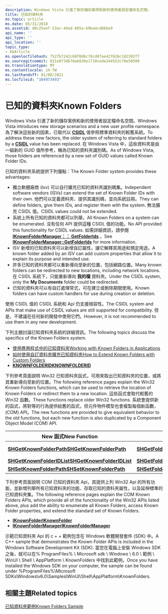 ```yaml
---
description: Windows Vista 引進了新的儲存案例和新的使用者設定檔命名空間。
title: 已知的資料夾
ms.topic: article
ms.date: 05/31/2018
ms.assetid: d0c25eef-53ac-4dad-805a-b9ba4cd86be9
api_name: ''
api_type: ''
api_location: ''
topic_type:
- kbArticle
ms.openlocfilehash: 7527b7242c68f0d6c78cd0fae427626c182302f7
ms.sourcegitcommit: 831e8f3db78ab820e1710cede244553c70e50500
ms.translationtype: MT
ms.contentlocale: zh-TW
ms.lasthandoff: 01/08/2021
ms.locfileid: "104973493"
---
```

# <a name="known-folders"></a><span data-ttu-id="1fd95-103">已知的資料夾</span><span class="sxs-lookup"><span data-stu-id="1fd95-103">Known Folders</span></span>

<span data-ttu-id="1fd95-104">Windows Vista 引進了新的儲存案例和新的使用者設定檔命名空間。</span><span class="sxs-lookup"><span data-stu-id="1fd95-104">Windows Vista introduces new storage scenarios and a new user profile namespace.</span></span> <span data-ttu-id="1fd95-105">為了解決這些新的因素，已取代以 [**CSIDL**](csidl.md) 值參照標準資料夾的較舊系統。</span><span class="sxs-lookup"><span data-stu-id="1fd95-105">To address these new factors, the older system of referring to standard folders by a [**CSIDL**](csidl.md) value has been replaced.</span></span> <span data-ttu-id="1fd95-106">在 Windows Vista 中，這些資料夾是由一組新的 GUID 值所參考，稱為已知的資料夾識別碼。</span><span class="sxs-lookup"><span data-stu-id="1fd95-106">As of Windows Vista, those folders are referenced by a new set of GUID values called Known Folder IDs.</span></span>

<span data-ttu-id="1fd95-107">已知的資料夾系統提供下列優點：</span><span class="sxs-lookup"><span data-stu-id="1fd95-107">The Known Folder system provides these advantages:</span></span>

-   <span data-ttu-id="1fd95-108">獨立軟體廠商 (Isv) 可以自行擴充已知的資料夾識別碼集。</span><span class="sxs-lookup"><span data-stu-id="1fd95-108">Independent software vendors (ISVs) can extend the set of Known Folder IDs with their own.</span></span> <span data-ttu-id="1fd95-109">他們可以定義資料夾、提供其識別碼，並向系統註冊。</span><span class="sxs-lookup"><span data-stu-id="1fd95-109">They can define folders, give them IDs, and register them with the system.</span></span> <span data-ttu-id="1fd95-110">無法擴充 CSIDL 值。</span><span class="sxs-lookup"><span data-stu-id="1fd95-110">CSIDL values could not be extended.</span></span>
-   <span data-ttu-id="1fd95-111">系統上所有已知的資料夾都可以列舉。</span><span class="sxs-lookup"><span data-stu-id="1fd95-111">All Known Folders on a system can be enumerated.</span></span> <span data-ttu-id="1fd95-112">沒有任何 API 提供這種 CSIDL 值的功能。</span><span class="sxs-lookup"><span data-stu-id="1fd95-112">No API provided this functionality for CSIDL values.</span></span> <span data-ttu-id="1fd95-113">如需詳細資訊，請參閱 [**IKnownFolderManager：： GetFolderIds**](/windows/desktop/api/shobjidl_core/nf-shobjidl_core-iknownfoldermanager-getfolderids) 。</span><span class="sxs-lookup"><span data-stu-id="1fd95-113">See [**IKnownFolderManager::GetFolderIds**](/windows/desktop/api/shobjidl_core/nf-shobjidl_core-iknownfoldermanager-getfolderids) for more information.</span></span>
-   <span data-ttu-id="1fd95-114">ISV 新增的已知資料夾可以新增自訂屬性，讓它解釋其用途和預定用途。</span><span class="sxs-lookup"><span data-stu-id="1fd95-114">A known folder added by an ISV can add custom properties that allow it to explain its purpose and intended use.</span></span>
-   <span data-ttu-id="1fd95-115">許多已知的資料夾都可以重新導向至新的位置，包括網路位置。</span><span class="sxs-lookup"><span data-stu-id="1fd95-115">Many known folders can be redirected to new locations, including network locations.</span></span> <span data-ttu-id="1fd95-116">在 CSIDL 系統下，只能重新導向 **我的檔** 資料夾。</span><span class="sxs-lookup"><span data-stu-id="1fd95-116">Under the CSIDL system, only the **My Documents** folder could be redirected.</span></span>
-   <span data-ttu-id="1fd95-117">已知的資料夾可以有自訂處理常式，可在建立或刪除期間使用。</span><span class="sxs-lookup"><span data-stu-id="1fd95-117">Known folders can have custom handlers for use during creation or deletion.</span></span>

<span data-ttu-id="1fd95-118">使用 CSIDL 值的 CSIDL 系統和 Api 仍支援相容性。</span><span class="sxs-lookup"><span data-stu-id="1fd95-118">The CSIDL system and APIs that make use of CSIDL values are still supported for compatibility.</span></span> <span data-ttu-id="1fd95-119">但是，不建議在任何新的開發中使用它們。</span><span class="sxs-lookup"><span data-stu-id="1fd95-119">However, it is not recommended to use them in any new development.</span></span>


<span data-ttu-id="1fd95-120">下列主題討論已知資料夾系統的詳細資訊。</span><span class="sxs-lookup"><span data-stu-id="1fd95-120">The following topics discuss the specifics of the Known Folders system.</span></span>

-   [<span data-ttu-id="1fd95-121">使用應用程式中的已知資料夾</span><span class="sxs-lookup"><span data-stu-id="1fd95-121">Working with Known Folders in Applications</span></span>](working-with-known-folders.md)
-   [<span data-ttu-id="1fd95-122">如何使用自訂資料夾擴充已知資料夾</span><span class="sxs-lookup"><span data-stu-id="1fd95-122">How to Extend Known Folders with Custom Folders</span></span>](how-to-extend-known-folders-with-custom-folders.md)
-   [<span data-ttu-id="1fd95-123">**KNOWNFOLDERID**</span><span class="sxs-lookup"><span data-stu-id="1fd95-123">**KNOWNFOLDERID**</span></span>](knownfolderid.md)

<span data-ttu-id="1fd95-124">下列參考頁面說明 Win32 已知資料夾函式，可用來取出已知資料夾的位置，或將其重新導向至新的位置。</span><span class="sxs-lookup"><span data-stu-id="1fd95-124">The following reference pages explain the Win32 Known Folders functions, which can be used to retrieve the location of Known Folders or redirect them to a new location.</span></span> <span data-ttu-id="1fd95-125">這些函式會取代較舊的 Win32 函數。</span><span class="sxs-lookup"><span data-stu-id="1fd95-125">These functions replace older Win32 functions.</span></span> <span data-ttu-id="1fd95-126">系統會提供新的函式，將對等的行為提供給舊的函式，但元件物件模型也會複製每個新函數， (COM) API。</span><span class="sxs-lookup"><span data-stu-id="1fd95-126">The new functions are provided to give equivalent behavior to the old functions, but each new function is also duplicated by a Component Object Model (COM) API.</span></span>



| <span data-ttu-id="1fd95-127">New 函式</span><span class="sxs-lookup"><span data-stu-id="1fd95-127">New Function</span></span>                                             | <span data-ttu-id="1fd95-128">取代</span><span class="sxs-lookup"><span data-stu-id="1fd95-128">Replaces</span></span>                                           | <span data-ttu-id="1fd95-129">COM 對等專案</span><span class="sxs-lookup"><span data-stu-id="1fd95-129">COM Equivalent</span></span>                                            |
|----------------------------------------------------------|----------------------------------------------------|-----------------------------------------------------------|
| [<span data-ttu-id="1fd95-130">**SHGetKnownFolderPath**</span><span class="sxs-lookup"><span data-stu-id="1fd95-130">**SHGetKnownFolderPath**</span></span>](/windows/desktop/api/shlobj_core/nf-shlobj_core-shgetknownfolderpath)     | [<span data-ttu-id="1fd95-131">**SHGetFolderPath**</span><span class="sxs-lookup"><span data-stu-id="1fd95-131">**SHGetFolderPath**</span></span>](/windows/desktop/api/shlobj_core/nf-shlobj_core-shgetfolderpatha)         | [<span data-ttu-id="1fd95-132">**IKnownFolder：： GetPath**</span><span class="sxs-lookup"><span data-stu-id="1fd95-132">**IKnownFolder::GetPath**</span></span>](/windows/desktop/api/shobjidl_core/nf-shobjidl_core-iknownfolder-getpath)     |
| [<span data-ttu-id="1fd95-133">**SHGetKnownFolderIDList**</span><span class="sxs-lookup"><span data-stu-id="1fd95-133">**SHGetKnownFolderIDList**</span></span>](/windows/desktop/api/shlobj_core/nf-shlobj_core-shgetknownfolderidlist) | [<span data-ttu-id="1fd95-134">**SHGetFolderLocation**</span><span class="sxs-lookup"><span data-stu-id="1fd95-134">**SHGetFolderLocation**</span></span>](/windows/desktop/api/shlobj_core/nf-shlobj_core-shgetfolderlocation) | [<span data-ttu-id="1fd95-135">**IKnownFolder::GetIDList**</span><span class="sxs-lookup"><span data-stu-id="1fd95-135">**IKnownFolder::GetIDList**</span></span>](/windows/desktop/api/shobjidl_core/nf-shobjidl_core-iknownfolder-getidlist) |
| [<span data-ttu-id="1fd95-136">**SHSetKnownFolderPath**</span><span class="sxs-lookup"><span data-stu-id="1fd95-136">**SHSetKnownFolderPath**</span></span>](/windows/desktop/api/shlobj_core/nf-shlobj_core-shsetknownfolderpath)     | [<span data-ttu-id="1fd95-137">**SHSetFolderPath**</span><span class="sxs-lookup"><span data-stu-id="1fd95-137">**SHSetFolderPath**</span></span>](/windows/desktop/api/shlobj_core/nf-shlobj_core-shsetfolderpatha)         | [<span data-ttu-id="1fd95-138">**IKnownFolder::SetPath**</span><span class="sxs-lookup"><span data-stu-id="1fd95-138">**IKnownFolder::SetPath**</span></span>](/windows/desktop/api/shobjidl_core/nf-shobjidl_core-iknownfolder-setpath)     |



 

<span data-ttu-id="1fd95-139">下列參考頁面說明 COM 已知的資料夾 Api，其提供上列 Win32 Api 的所有功能，並新增列舉所有已知資料夾的功能、存取已知的資料夾屬性，以及延伸標準的已知資料夾集。</span><span class="sxs-lookup"><span data-stu-id="1fd95-139">The following reference pages explain the COM Known Folders APIs, which provide all of the functionality of the Win32 APIs listed above, plus add the ability to enumerate all Known Folders, access Known Folder properties, and extend the standard set of Known Folders.</span></span>

-   [<span data-ttu-id="1fd95-140">**IKnownFolder**</span><span class="sxs-lookup"><span data-stu-id="1fd95-140">**IKnownFolder**</span></span>](/windows/desktop/api/shobjidl_core/nn-shobjidl_core-iknownfolder)
-   [<span data-ttu-id="1fd95-141">**IKnownFolderManager**</span><span class="sxs-lookup"><span data-stu-id="1fd95-141">**IKnownFolderManager**</span></span>](/windows/desktop/api/shobjidl_core/nn-shobjidl_core-iknownfoldermanager)

<span data-ttu-id="1fd95-142">示範已知資料夾 Api 的 c + + 範例包含在 Windows 軟體開發套件 (SDK) 中。</span><span class="sxs-lookup"><span data-stu-id="1fd95-142">A C++ sample that demonstrates the Known Folder APIs is included in the Windows Software Development Kit (SDK).</span></span> <span data-ttu-id="1fd95-143">當您在電腦上安裝 Windows SDK 之後，就可以在% ProgramFiles% \\ Microsoft sdk \\ Windows \\ 6.0 \\ 範例 \\ WinUI \\ Shell \\ AppPlatform \\ KnownFolders 中找到此範例。</span><span class="sxs-lookup"><span data-stu-id="1fd95-143">Once you have installed the Windows SDK on your computer, the sample can be found under %ProgramFiles%\\Microsoft SDKs\\Windows\\v6.0\\Samples\\WinUI\\Shell\\AppPlatform\\KnownFolders.</span></span>

## <a name="related-topics"></a><span data-ttu-id="1fd95-144">相關主題</span><span class="sxs-lookup"><span data-stu-id="1fd95-144">Related topics</span></span>

<dl> <dt>

<span data-ttu-id="1fd95-145">[已知資料夾範例](/previous-versions/windows/desktop/legacy/dd940364(v=vs.85))</span><span class="sxs-lookup"><span data-stu-id="1fd95-145">[Known Folders Sample](/previous-versions/windows/desktop/legacy/dd940364(v=vs.85))</span></span>
</dt> </dl>

 

 
